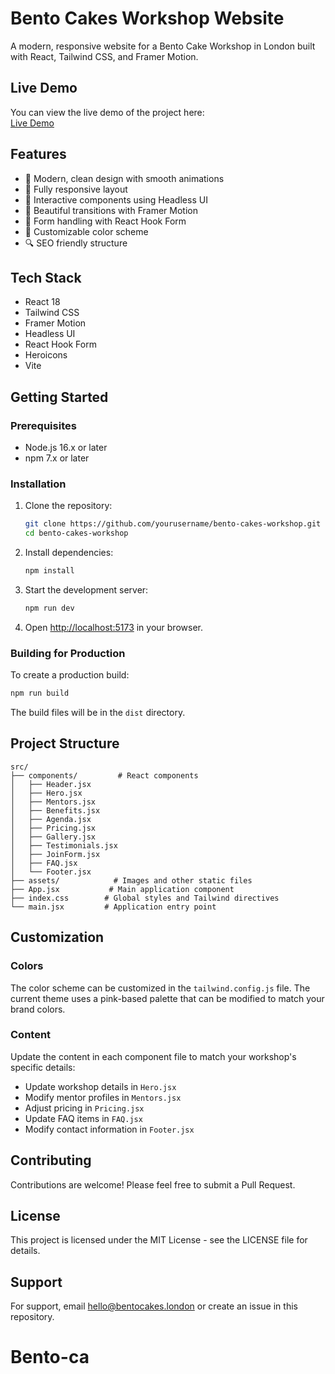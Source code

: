 # Bento Cakes Workshop Website

A modern, responsive website for a Bento Cake Workshop in London built with React, Tailwind CSS, and Framer Motion.

## Live Demo
You can view the live demo of the project here:  
[Live Demo](https://bento-cakes.netlify.app/)

## Features

- 🎨 Modern, clean design with smooth animations
- 📱 Fully responsive layout
- 🎯 Interactive components using Headless UI
- 🌟 Beautiful transitions with Framer Motion
- 📝 Form handling with React Hook Form
- 🎨 Customizable color scheme
- 🔍 SEO friendly structure

## Tech Stack

- React 18
- Tailwind CSS
- Framer Motion
- Headless UI
- React Hook Form
- Heroicons
- Vite

## Getting Started

### Prerequisites

- Node.js 16.x or later
- npm 7.x or later

### Installation

1. Clone the repository:
   ```bash
   git clone https://github.com/yourusername/bento-cakes-workshop.git
   cd bento-cakes-workshop
   ```

2. Install dependencies:
   ```bash
   npm install
   ```

3. Start the development server:
   ```bash
   npm run dev
   ```

4. Open [http://localhost:5173](http://localhost:5173) in your browser.

### Building for Production

To create a production build:

```bash
npm run build
```

The build files will be in the `dist` directory.

## Project Structure

```
src/
├── components/         # React components
│   ├── Header.jsx
│   ├── Hero.jsx
│   ├── Mentors.jsx
│   ├── Benefits.jsx
│   ├── Agenda.jsx
│   ├── Pricing.jsx
│   ├── Gallery.jsx
│   ├── Testimonials.jsx
│   ├── JoinForm.jsx
│   ├── FAQ.jsx
│   └── Footer.jsx
├── assets/            # Images and other static files
├── App.jsx           # Main application component
├── index.css        # Global styles and Tailwind directives
└── main.jsx         # Application entry point
```

## Customization

### Colors

The color scheme can be customized in the `tailwind.config.js` file. The current theme uses a pink-based palette that can be modified to match your brand colors.

### Content

Update the content in each component file to match your workshop's specific details:

- Update workshop details in `Hero.jsx`
- Modify mentor profiles in `Mentors.jsx`
- Adjust pricing in `Pricing.jsx`
- Update FAQ items in `FAQ.jsx`
- Modify contact information in `Footer.jsx`

## Contributing

Contributions are welcome! Please feel free to submit a Pull Request.

## License

This project is licensed under the MIT License - see the LICENSE file for details.

## Support

For support, email hello@bentocakes.london or create an issue in this repository.
# Bento-ca
